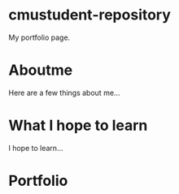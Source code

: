 # cmustudent-repository
My portfolio page.

# Aboutme
Here are a few things about me...

# What I hope to learn
I hope to learn...

# Portfolio
<div class="flourish-embed flourish-chart" data-src="visualisation/7640003"><script src="https://public.flourish.studio/resources/embed.js"></script></div>
